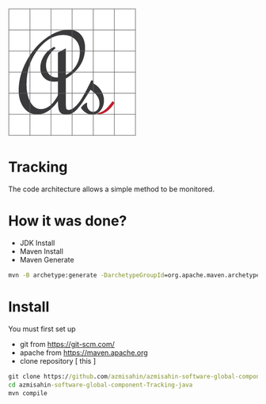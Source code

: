 # ![Logo](media/favicon.png)

# Tracking

The code architecture allows a simple method to be monitored.

# How it was done?

* JDK Install
* Maven Install
* Maven Generate
```cmd
mvn -B archetype:generate -DarchetypeGroupId=org.apache.maven.archetypes -DgroupId=com.azmisahin -DartifactId=tracking
```

# Install

You must first set up
* git from https://git-scm.com/ 
* apache from https://maven.apache.org
* clone repository [ this ]
```cmd
git clone https://github.com/azmisahin/azmisahin-software-global-component-Tracking-java.git
cd azmisahin-software-global-component-Tracking-java
mvn compile
```